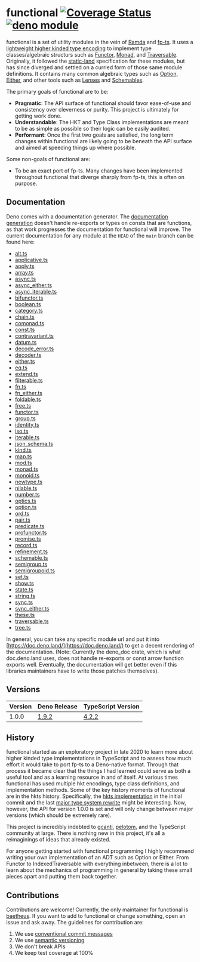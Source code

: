 # functional [![Coverage Status](https://coveralls.io/repos/github/baetheus/fun/badge.svg?branch=main)](https://coveralls.io/github/baetheus/fun?branch=main) [![deno module](https://shield.deno.dev/x/fun)](https://deno.land/x/fun)

functional is a set of utility modules in the vein of
[Ramda](https://ramdajs.com/) and [fp-ts](https://gcanti.github.io/fp-ts/). It
uses a
[lightweight higher kinded type encoding](https://github.com/baetheus/fun/blob/main/kind.ts)
to implement type classes/algebraic structurs such as
[Functor](https://github.com/baetheus/fun/blob/main/functor.ts),
[Monad](https://github.com/baetheus/fun/blob/main/monad.ts), and
[Traversable](https://github.com/baetheus/fun/blob/main/traversable.ts).
Originally, it followed the
[static-land](https://github.com/fantasyland/static-land/blob/master/docs/spec.md)
specification for these modules, but has since diverged and settled on a curried
form of those same module definitions. It contains many common algebraic types
such as [Option](https://github.com/baetheus/fun/blob/main/option.ts),
[Either](https://github.com/baetheus/fun/blob/main/either.ts), and other tools
such as [Lenses](https://github.com/baetheus/fun/blob/main/lens.ts) and
[Schemables](https://github.com/baetheus/fun/blob/main/schemable.ts).

The primary goals of functional are to be:

- **Pragmatic**: The API surface of functional should favor ease-of-use and
  consistency over cleverness or purity. This project is ultimately for getting
  work done.
- **Understandable**: The HKT and Type Class implementations are meant to be as
  simple as possible so their logic can be easily audited.
- **Performant**: Once the first two goals are satisfied, the long term changes
  within functional are likely going to be beneath the API surface and aimed at
  speeding things up where possible.

Some non-goals of functional are:

- To be an exact port of fp-ts. Many changes have been implemented throughout
  functional that diverge sharply from fp-ts, this is often on purpose.

## Documentation

Deno comes with a documentation generator. The
[documentation generation](https://github.com/denoland/deno_doc) doesn't handle
re-exports or types on consts that are functions, as that work progresses the
documentation for functional will improve. The current documentation for any
module at the `HEAD` of the `main` branch can be found here:

- [alt.ts](https://doc.deno.land/https://raw.githubusercontent.com/baetheus/fun/main/alt.ts)
- [applicative.ts](https://doc.deno.land/https://raw.githubusercontent.com/baetheus/fun/main/applicative.ts)
- [apply.ts](https://doc.deno.land/https://raw.githubusercontent.com/baetheus/fun/main/apply.ts)
- [array.ts](https://doc.deno.land/https://raw.githubusercontent.com/baetheus/fun/main/array.ts)
- [async.ts](https://doc.deno.land/https://raw.githubusercontent.com/baetheus/fun/main/async.ts)
- [async_either.ts](https://doc.deno.land/https://raw.githubusercontent.com/baetheus/fun/main/async_either.ts)
- [async_iterable.ts](https://doc.deno.land/https://raw.githubusercontent.com/baetheus/fun/main/async_iterable.ts)
- [bifunctor.ts](https://doc.deno.land/https://raw.githubusercontent.com/baetheus/fun/main/bifunctor.ts)
- [boolean.ts](https://doc.deno.land/https://raw.githubusercontent.com/baetheus/fun/main/boolean.ts)
- [category.ts](https://doc.deno.land/https://raw.githubusercontent.com/baetheus/fun/main/category.ts)
- [chain.ts](https://doc.deno.land/https://raw.githubusercontent.com/baetheus/fun/main/chain.ts)
- [comonad.ts](https://doc.deno.land/https://raw.githubusercontent.com/baetheus/fun/main/comonad.ts)
- [const.ts](https://doc.deno.land/https://raw.githubusercontent.com/baetheus/fun/main/const.ts)
- [contravariant.ts](https://doc.deno.land/https://raw.githubusercontent.com/baetheus/fun/main/contravariant.ts)
- [datum.ts](https://doc.deno.land/https://raw.githubusercontent.com/baetheus/fun/main/datum.ts)
- [decode_error.ts](https://doc.deno.land/https://raw.githubusercontent.com/baetheus/fun/main/decode_error.ts)
- [decoder.ts](https://doc.deno.land/https://raw.githubusercontent.com/baetheus/fun/main/decoder.ts)
- [either.ts](https://doc.deno.land/https://raw.githubusercontent.com/baetheus/fun/main/either.ts)
- [eq.ts](https://doc.deno.land/https://raw.githubusercontent.com/baetheus/fun/main/eq.ts)
- [extend.ts](https://doc.deno.land/https://raw.githubusercontent.com/baetheus/fun/main/extend.ts)
- [filterable.ts](https://doc.deno.land/https://raw.githubusercontent.com/baetheus/fun/main/filterable.ts)
- [fn.ts](https://doc.deno.land/https://raw.githubusercontent.com/baetheus/fun/main/fn.ts)
- [fn_either.ts](https://doc.deno.land/https://raw.githubusercontent.com/baetheus/fun/main/fn_either.ts)
- [foldable.ts](https://doc.deno.land/https://raw.githubusercontent.com/baetheus/fun/main/foldable.ts)
- [free.ts](https://doc.deno.land/https://raw.githubusercontent.com/baetheus/fun/main/free.ts)
- [functor.ts](https://doc.deno.land/https://raw.githubusercontent.com/baetheus/fun/main/functor.ts)
- [group.ts](https://doc.deno.land/https://raw.githubusercontent.com/baetheus/fun/main/group.ts)
- [identity.ts](https://doc.deno.land/https://raw.githubusercontent.com/baetheus/fun/main/identity.ts)
- [iso.ts](https://doc.deno.land/https://raw.githubusercontent.com/baetheus/fun/main/iso.ts)
- [iterable.ts](https://doc.deno.land/https://raw.githubusercontent.com/baetheus/fun/main/iterable.ts)
- [json_schema.ts](https://doc.deno.land/https://raw.githubusercontent.com/baetheus/fun/main/json_schema.ts)
- [kind.ts](https://doc.deno.land/https://raw.githubusercontent.com/baetheus/fun/main/kind.ts)
- [map.ts](https://doc.deno.land/https://raw.githubusercontent.com/baetheus/fun/main/map.ts)
- [mod.ts](https://doc.deno.land/https://raw.githubusercontent.com/baetheus/fun/main/mod.ts)
- [monad.ts](https://doc.deno.land/https://raw.githubusercontent.com/baetheus/fun/main/monad.ts)
- [monoid.ts](https://doc.deno.land/https://raw.githubusercontent.com/baetheus/fun/main/monoid.ts)
- [newtype.ts](https://doc.deno.land/https://raw.githubusercontent.com/baetheus/fun/main/newtype.ts)
- [nilable.ts](https://doc.deno.land/https://raw.githubusercontent.com/baetheus/fun/main/nilable.ts)
- [number.ts](https://doc.deno.land/https://raw.githubusercontent.com/baetheus/fun/main/number.ts)
- [optics.ts](https://doc.deno.land/https://raw.githubusercontent.com/baetheus/fun/main/optics.ts)
- [option.ts](https://doc.deno.land/https://raw.githubusercontent.com/baetheus/fun/main/option.ts)
- [ord.ts](https://doc.deno.land/https://raw.githubusercontent.com/baetheus/fun/main/ord.ts)
- [pair.ts](https://doc.deno.land/https://raw.githubusercontent.com/baetheus/fun/main/pair.ts)
- [predicate.ts](https://doc.deno.land/https://raw.githubusercontent.com/baetheus/fun/main/predicate.ts)
- [profunctor.ts](https://doc.deno.land/https://raw.githubusercontent.com/baetheus/fun/main/profunctor.ts)
- [promise.ts](https://doc.deno.land/https://raw.githubusercontent.com/baetheus/fun/main/promise.ts)
- [record.ts](https://doc.deno.land/https://raw.githubusercontent.com/baetheus/fun/main/record.ts)
- [refinement.ts](https://doc.deno.land/https://raw.githubusercontent.com/baetheus/fun/main/refinement.ts)
- [schemable.ts](https://doc.deno.land/https://raw.githubusercontent.com/baetheus/fun/main/schemable.ts)
- [semigroup.ts](https://doc.deno.land/https://raw.githubusercontent.com/baetheus/fun/main/semigroup.ts)
- [semigroupoid.ts](https://doc.deno.land/https://raw.githubusercontent.com/baetheus/fun/main/semigroupoid.ts)
- [set.ts](https://doc.deno.land/https://raw.githubusercontent.com/baetheus/fun/main/set.ts)
- [show.ts](https://doc.deno.land/https://raw.githubusercontent.com/baetheus/fun/main/show.ts)
- [state.ts](https://doc.deno.land/https://raw.githubusercontent.com/baetheus/fun/main/state.ts)
- [string.ts](https://doc.deno.land/https://raw.githubusercontent.com/baetheus/fun/main/string.ts)
- [sync.ts](https://doc.deno.land/https://raw.githubusercontent.com/baetheus/fun/main/sync.ts)
- [sync_either.ts](https://doc.deno.land/https://raw.githubusercontent.com/baetheus/fun/main/sync_either.ts)
- [these.ts](https://doc.deno.land/https://raw.githubusercontent.com/baetheus/fun/main/these.ts)
- [traversable.ts](https://doc.deno.land/https://raw.githubusercontent.com/baetheus/fun/main/traversable.ts)
- [tree.ts](https://doc.deno.land/https://raw.githubusercontent.com/baetheus/fun/main/tree.ts)

In general, you can take any specific module url and put it into
[https://doc.deno.land/](https://doc.deno.land/) to get a decent rendering of
the documentation. (Note: Currently the deno_doc crate, which is what
doc.deno.land uses, does not handle re-exports or const arrow function exports
well. Eventually, the documentation will get better even if this libraries
maintainers have to write those patches themselves).

## Versions

| Version | Deno Release                                                  | TypeScript Version                                                   |
| ------- | ------------------------------------------------------------- | -------------------------------------------------------------------- |
| 1.0.0   | [1.9.2](https://github.com/denoland/deno/releases/tag/v1.9.2) | [4.2.2](https://github.com/microsoft/TypeScript/releases/tag/v4.2.2) |

## History

functional started as an exploratory project in late 2020 to learn more about
higher kinded type implementations in TypeScript and to assess how much effort
it would take to port fp-ts to a Deno-native format. Through that process it
became clear that the things I had learned could serve as both a useful tool and
as a learning resource in and of itself. At various times functional has used
multiple hkt encodings, type class definitions, and implementation methods. Some
of the key history moments of functional are in the hkts history. Specifically,
the
[hkts implementation](https://github.com/nullpub/hkts/commit/684e3e56c2d6ae7313fc70c2f35a942c8abad8d8)
in the initial commit and the last
[major type system rewrite](https://github.com/nullpub/hkts/tree/32ddaa0ddde4d437807a66e914c7854867ed847d)
might be interesting. Now, however, the API for version 1.0.0 is set and will
only change between major versions (which should be extremely rare).

This project is incredibly indebted to [gcanti](https://github.com/gcanti),
[pelotom](https://github.com/pelotom), and the TypeScript community at large.
There is nothing new in this project, it's all a reimaginings of ideas that
already existed.

For anyone getting started with functional programming I highly recommend
writing your own implementation of an ADT such as Option or Either. From Functor
to IndexedTraversable with everything inbetween, there is a lot to learn about
the mechanics of programming in general by taking these small pieces apart and
putting them back together.

## Contributions

Contributions are welcome! Currently, the only maintainer for functional is
[baetheus](https://github.com/baetheus). If you want to add to functional or
change something, open an issue and ask away. The guidelines for contribution
are:

1. We use
   [conventional commit messages](https://www.conventionalcommits.org/en/v1.0.0/)
2. We use [semantic versioning](https://semver.org/)
3. We don't break APIs
4. We keep test coverage at 100%
